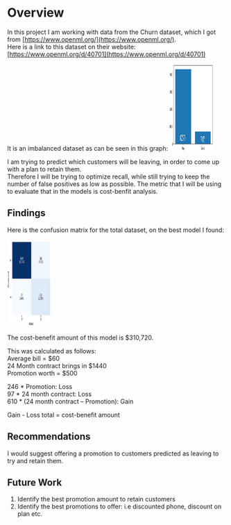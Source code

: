 # Overview  

In this project I am working with data from the Churn dataset, which I got from [https://www.openml.org/](https://www.openml.org/).  
Here is a link to this dataset on their website:[https://www.openml.org/d/40701](https://www.openml.org/d/40701)  

It is an imbalanced dataset as can be seen in this graph:
<img src='target.png' width="100" height="200" />  

I am trying to predict which customers will be leaving, in order to come up with a plan to retain them.  
Therefore I will be trying to optimize recall, while still trying to keep the number of false positives as low as possible. The metric that I will be using to evaluate that in the models is cost-benfit analysis.
   


## Findings

Here is the confusion matrix for the total dataset, on the best model I found:

<img src='cmtotal.png' width="100" height="200" />

The cost-benefit amount of this model is $310,720.  

This was calculated as follows:  
Average bill = $60  
24 Month contract brings in $1440  
Promotion worth = $500  
  
246 * Promotion: Loss  
97 * 24 month contract: Loss  
610 * (24 month contract – Promotion): Gain  
  
Gain - Loss total = cost-benefit amount  


## Recommendations

I would suggest offering a promotion to customers predicted as leaving to try and retain them.

## Future Work

1. Identify the best promotion amount to retain customers  
2. Identify the best promotions to offer: i.e discounted phone, discount on plan etc.
